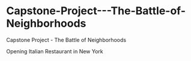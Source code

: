 # Capstone-Project---The-Battle-of-Neighborhoods
Capstone Project - The Battle of Neighborhoods

Opening Italian Restaurant in New York
